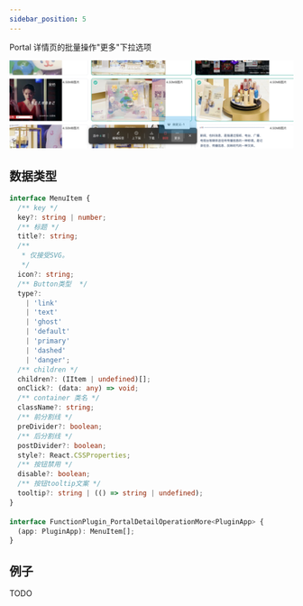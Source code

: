 ```yaml
---
sidebar_position: 5
---
```


Portal 详情页的批量操作"更多"下拉选项

![portal-detail-operation-more](./assets/portal-detail-operation-more.jpeg)

## 数据类型

```typescript
interface MenuItem {
  /** key */
  key?: string | number;
  /** 标题 */
  title?: string;
  /**
   * 仅接受SVG。
   */
  icon?: string;
  /** Button类型  */
  type?:
    | 'link'
    | 'text'
    | 'ghost'
    | 'default'
    | 'primary'
    | 'dashed'
    | 'danger';
  /** children */
  children?: (IItem | undefined)[];
  onClick?: (data: any) => void;
  /** container 类名 */
  className?: string;
  /** 前分割线 */
  preDivider?: boolean;
  /** 后分割线 */
  postDivider?: boolean;
  style?: React.CSSProperties;
  /** 按钮禁用 */
  disable?: boolean;
  /** 按钮tooltip文案 */
  tooltip?: string | (() => string | undefined);
}

interface FunctionPlugin_PortalDetailOperationMore<PluginApp> {
  (app: PluginApp): MenuItem[];
}
```

## 例子

TODO
